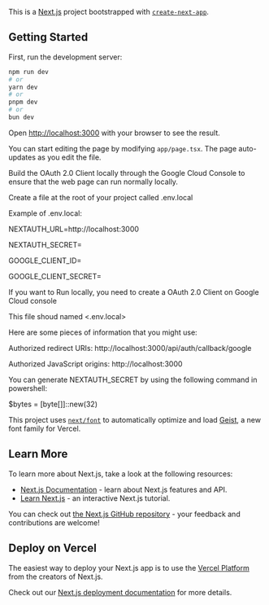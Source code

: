 This is a [Next.js](https://nextjs.org) project bootstrapped with [`create-next-app`](https://nextjs.org/docs/app/api-reference/cli/create-next-app).

## Getting Started

First, run the development server:

```bash
npm run dev
# or
yarn dev
# or
pnpm dev
# or
bun dev
```

Open [http://localhost:3000](http://localhost:3000) with your browser to see the result.

You can start editing the page by modifying `app/page.tsx`. The page auto-updates as you edit the file.

Build the OAuth 2.0 Client locally through the Google Cloud Console to ensure that the web page can run normally locally.

Create a file at the root of your project called .env.local

Example of .env.local:

NEXTAUTH_URL=http://localhost:3000

NEXTAUTH_SECRET=<a-base64-secret>

GOOGLE_CLIENT_ID=<your-google-client-id>

GOOGLE_CLIENT_SECRET=<your-google-client-secret>

If you want to Run locally, you need to create a OAuth 2.0 Client on Google Cloud console

This file shoud named <.env.local>

Here are some pieces of information that you might use: 

Authorized redirect URIs: http://localhost:3000/api/auth/callback/google

Authorized JavaScript origins: http://localhost:3000

You can generate NEXTAUTH_SECRET by using the following command in powershell:

$bytes = [byte[]]::new(32)

[System.Security.Cryptography.RandomNumberGenerator]::Create().GetBytes($bytes)

[Convert]::ToBase64String($bytes)

This project uses [`next/font`](https://nextjs.org/docs/app/building-your-application/optimizing/fonts) to automatically optimize and load [Geist](https://vercel.com/font), a new font family for Vercel.

## Learn More

To learn more about Next.js, take a look at the following resources:

- [Next.js Documentation](https://nextjs.org/docs) - learn about Next.js features and API.
- [Learn Next.js](https://nextjs.org/learn) - an interactive Next.js tutorial.

You can check out [the Next.js GitHub repository](https://github.com/vercel/next.js) - your feedback and contributions are welcome!

## Deploy on Vercel

The easiest way to deploy your Next.js app is to use the [Vercel Platform](https://vercel.com/new?utm_medium=default-template&filter=next.js&utm_source=create-next-app&utm_campaign=create-next-app-readme) from the creators of Next.js.

Check out our [Next.js deployment documentation](https://nextjs.org/docs/app/building-your-application/deploying) for more details.
